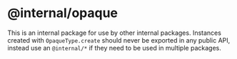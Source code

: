 # @internal/opaque

This is an internal package for use by other internal packages. Instances created with `OpaqueType.create` should never be exported in any public API, instead use an `@internal/*` if they need to be used in multiple packages.

